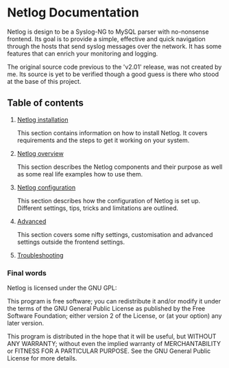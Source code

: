 # Netlog Documentation

Netlog is design to be a Syslog-NG to MySQL parser with no-nonsense frontend.
Its goal is to provide a simple, effective and quick navigation through the
hosts that send syslog messages over the network. It has some features that 
can enrich your monitoring and logging.

The original source code previous to the 'v2.01' release, was not created by
me. Its source is yet to be verified though a good guess is there who stood
at the base of this project.

## Table of contents

1. [Netlog installation](installation.md#netlog-installation)

   This section contains information on how to install Netlog. It covers
   requirements and the steps to get it working on your system.

2. [Netlog overview](overview.md#netlog-overview)

   This section describes the Netlog components and their purpose as well
   as some real life examples how to use them.

3. [Netlog configuration](configuration.md#netlog-configuration)

   This section describes how the configuration of Netlog is set up. Different
   settings, tips, tricks and limitations are outlined.

4. [Advanced](advanced.md#netlog-advanced)

   This section covers some nifty settings, customisation and advanced
   settings outside the frontend settings.

5. [Troubleshooting](troubleshoot.md#troubleshooting)


### Final words

Netlog is licensed under the GNU GPL:

This program is free software; you can redistribute it and/or modify it
under the terms of the GNU General Public License as published by the Free 
Software Foundation; either version 2 of the License, or (at your option) 
any later version.

This program is distributed in the hope that it will be useful, but WITHOUT 
ANY WARRANTY; without even the implied warranty of MERCHANTABILITY or 
FITNESS FOR A PARTICULAR PURPOSE. See the GNU General Public License for 
more details.
